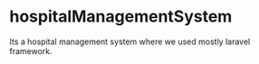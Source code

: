 # hospitalManagementSystem
Its a hospital management system where we used mostly laravel framework.
